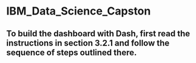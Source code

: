 # IBM_Data_Science_Capston

## To build the dashboard with Dash, first read the instructions in section 3.2.1 and follow the sequence of steps outlined there.
